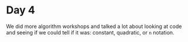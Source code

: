 # Day 4

We did more algorithm workshops and talked a lot about looking at code and seeing if we could tell if it was:
constant, quadratic, or `n` notation.


